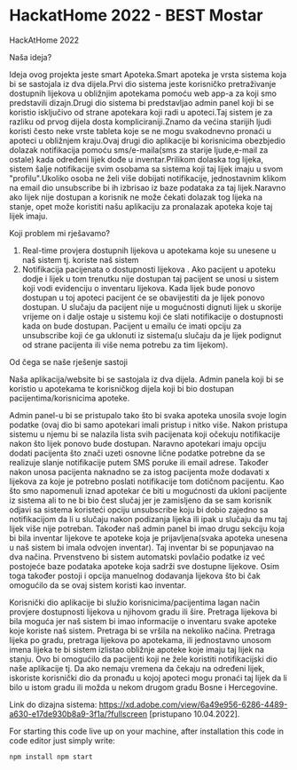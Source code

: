 # HackatHome 2022 - BEST Mostar

HackAtHome 2022


Naša ideja?


Ideja ovog projekta jeste smart Apoteka.Smart apoteka je vrsta sistema koja bi se sastojala iz dva dijela.Prvi dio sistema jeste korisničko pretraživanje dostupnih lijekova u obližnjim apotekama pomoću web app-a za koji smo predstavili dizajn.Drugi dio sistema bi predstavljao admin panel koji bi se koristio isključivo od strane apotekara koji radi u apoteci.Taj sistem je za razliku od prvog dijela dosta kompliciraniji.Znamo da većina starijih ljudi koristi često neke vrste tableta koje se ne mogu svakodnevno pronaći u apoteci u obližnjem kraju.Ovaj drugi dio aplikacije bi korisnicima obezbjedio dolazak notifikacija pomoću sms/e-maila(sms za starije ljude,e-mail za ostale) kada određeni lijek dođe u inventar.Prilikom dolaska tog lijeka, sistem šalje notifikacije svim osobama sa sistema koji taj lijek imaju u svom "profilu".Ukoliko osoba ne želi više dobijati notifikacije, jednostavnim klikom na email dio unsubscribe bi ih izbrisao iz baze podataka za taj lijek.Naravno ako lijek nije dostupan a korisnik ne može čekati dolazak tog lijeka na stanje, opet može koristiti našu aplikaciju za pronalazak apoteka koje taj lijek imaju.

Koji problem mi rješavamo?

1.	Real-time provjera dostupnih lijekova u apotekama koje su unesene u naš sistem tj. koriste naš sistem
2.	Notifikacija pacijenata o dostupnosti lijekova . Ako pacijent u apoteku dodje i lijek u tom trenutku nije dostupan taj pacijent se unosi u sistem koji vodi evidenciju o inventaru lijekova. Kada lijek bude ponovo dostupan u toj apoteci pacijent će se obavijestiti da je lijek ponovo dostupan. U slučaju da pacijent nije u mogućnosti dignuti lijek u skorije vrijeme on i dalje ostaje u sistemu koji će slati notifikacije o dostupnosti kada on bude dostupan. Pacijent u emailu će imati opciju za unsubscribe koji će ga uklonuti iz sistema(u slučaju da je lijek podignut od strane pacijenta ili više nema potrebu za tim lijekom).



Od čega se naše rješenje sastoji

Naša aplikacija/website bi se sastojala iz dva dijela. Admin panela koji bi se koristio u apotekama te korisničkog dijela koji bi bio dostupan pacijentima/korisnicima apoteke.

Admin panel-u bi se pristupalo tako što bi svaka apoteka unosila svoje login podatke (ovaj dio bi samo apotekari imali pristup i nitko više.
Nakon pristupa sistemu u njemu bi se nalazila lista svih pacijenata koji očekuju notifikacije nakon što lijek ponovo bude dostupan. Naravno  apotekari imaju opciju dodati pacijenta što znači uzeti osnovne lične podatke potrebne da se realizuje slanje notifikacije putem SMS poruke ili email adrese. Također nakon unosa pacijenta naknadno se za istog pacijenta može dodavati x lijekova za koje je potrebno poslati notifikacije tom dotičnom pacijentu. Kao što smo napomenuli iznad apotekar će biti u mogućnosti da ukloni pacijente iz sistema ali to ne bi bio čest slučaj jer je zamisljeno da se sam korisnik odjavi sa sistema koristeći opciju unsubscribe koju bi dobio zajedno sa notifikacijom da li u slučaju nakon podizanja lijeka ili ipak u slučaju da mu taj lijek više nije potreban. Također naš admin panel bi imao drugu sekciju koja bi bila inventar lijekove te apoteke koja je prijavljena(svaka apoteka unesena u naš sistem bi imala odvojen inventar). Taj inventar bi se popunjavao na dva načina. Prvenstveno bi sistem automatski povlačio podatke iz već postojeće baze podataka apoteke koja sadrži sve dostupne lijekove. Osim toga također postoji i opcija manuelnog dodavanja lijekova što bi čak omogućilo da se ovaj sistem koristi kao inventar.

Korisnički dio aplikacije bi služio korisnicima/pacijentima lagan način provjere dostupnosti lijekova u njihovom gradu ili šire. Pretraga lijekova bi bila moguća jer naš sistem bi imao informacije o inventaru svake apoteke koje koriste naš sistem. Pretraga bi se vršila na nekoliko načina. Pretraga lijeka po gradu, pretraga lijekova po apotekama, ili jednostavno unosom imena lijeka te bi sistem izlistao obližnje apoteke koje imaju taj lijek na stanju. Ovo bi omogućilo da pacijenti koji ne žele koristiti notifikacijski dio naše aplikacije tj. Da ako nemaju vremena da čekaju na određeni lijek, iskoriste korisnički dio da pronađu u kojoj apoteci mogu pronaći taj lijek da li bilo u istom gradu ili možda u nekom drugom gradu Bosne i Hercegovine.

Link do dizajna sistema: https://xd.adobe.com/view/6a49e956-6286-4489-a630-e17de930b8a9-3f1a/?fullscreen [pristupano 10.04.2022].

For starting this code live up on your machine, after installation this code in code editor just simply write:

`
  npm install
  npm start
`

